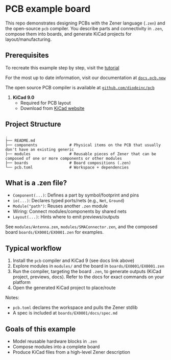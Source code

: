 # PCB example board

This repo demonstrates designing PCBs with the Zener language (`.zen`) and the open-source `pcb` compiler. You describe parts and connectivity in `.zen`, compose them into boards, and generate KiCad projects for layout/manufacturing.

## Prerequisites

To recreate this example step by step, visit the [tutorial](https://docs.pcb.new/pages/example)

For the most up to date information, visit our documentation at [`docs.pcb.new`](https://docs.pcb.new)

The open source PCB compiler is available at [`github.com/diodeinc/pcb`](https://github.com/diodeinc/pcb)

1. **KiCad 9.0**
   - Required for PCB layout
   - Download from [KiCad website](https://kicad.org/download)

## Project Structure

```
.
├── README.md
├── components              # Physical items on the PCB that usually don't have an existing generic
├── modules                 # Reusable pieces of Zener that can be composed of one or more components or other modules
├── boards                  # Board compositions (.zen)
└── pcb.toml                # Workspace + dependencies
```

## What is a .zen file?

- `Component(...)`: Defines a part by symbol/footprint and pins
- `io(...)`: Declares typed ports/nets (e.g., `Net`, `Ground`)
- `Module("path")`: Reuses another `.zen` module
- Wiring: Connect modules/components by shared nets
- `Layout(...)`: Hints where to emit previews/outputs

See `modules/Antenna.zen`, `modules/SMAConnector.zen`, and the composed board `boards/EX0001/EX0001.zen` for examples.

## Typical workflow

1. Install the `pcb` compiler and KiCad 9 (see docs link above)
2. Explore modules in `modules/` and the board in `boards/EX0001/EX0001.zen`
3. Run the compiler, targeting the board `.zen`, to generate outputs (KiCad project, previews, docs). Refer to the docs for exact commands on your platform
4. Open the generated KiCad project to place/route

Notes:
- `pcb.toml` declares the workspace and pulls the Zener stdlib
- A spec is included at `boards/EX0001/docs/spec.md`

## Goals of this example

- Model reusable hardware blocks in `.zen`
- Compose modules into a complete board
- Produce KiCad files from a high-level Zener description
